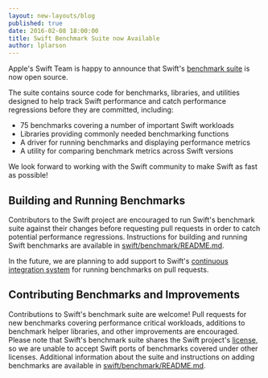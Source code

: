 ```yaml
---
layout: new-layouts/blog
published: true
date: 2016-02-08 18:00:00
title: Swift Benchmark Suite now Available
author: lplarson
---
```


Apple's Swift Team is happy to announce that Swift's [benchmark
suite](https://github.com/apple/swift/tree/master/benchmark) is now open
source.

The suite contains source code for benchmarks, libraries, and utilities
designed to help track Swift performance and catch performance regressions
before they are committed, including:

- 75 benchmarks covering a number of important Swift workloads
- Libraries providing commonly needed benchmarking functions
- A driver for running benchmarks and displaying performance metrics
- A utility for comparing benchmark metrics across Swift versions

We look forward to working with the Swift community to make Swift as fast as
possible!

## Building and Running Benchmarks

Contributors to the Swift project are encouraged to run Swift's benchmark suite
against their changes before requesting pull requests in order to catch
potential performance regressions. Instructions for building and running Swift
benchmarks are available in
[swift/benchmark/README.md](https://github.com/apple/swift/tree/master/benchmark).

In the future, we are planning to add support to Swift's [continuous
integration system](https://ci.swift.org) for running benchmarks on pull
requests.

## Contributing Benchmarks and Improvements

Contributions to Swift's benchmark suite are welcome! Pull requests for new
benchmarks covering performance critical workloads, additions to benchmark
helper libraries, and other improvements are encouraged. Please note that
Swift's benchmark suite shares the Swift project's
[license](https://github.com/apple/swift/blob/master/LICENSE.txt), so we are
unable to accept Swift ports of benchmarks covered under other licenses.
Additional information about the suite and instructions on adding benchmarks
are available in
[swift/benchmark/README.md](https://github.com/apple/swift/tree/master/benchmark).
